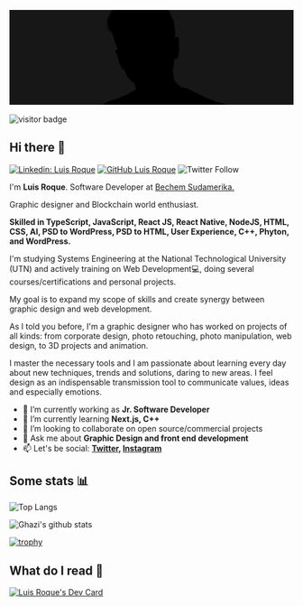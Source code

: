 ![Luis Roque](https://github.com/luisfroquez/luisfroquez/blob/main/assets/zacata%20tw.png?raw=true)
<p><img src="https://visitor-badge.laobi.icu/badge?page_id=luisfroquez" alt="visitor badge"/></p>

## Hi there 👋
[![Linkedin: Luis Roque](https://img.shields.io/badge/-Roque-blue?style=flat-square&logo=Linkedin&logoColor=white&link=https://www.linkedin.com/in/ghazi-khan/)](https://www.linkedin.com/in/luisfroquez/)
[![GitHub Luis Roque](https://img.shields.io/github/followers/luisfroquez?label=follow&style=social)](https://github.com/luisfroquez)
![Twitter Follow](https://img.shields.io/twitter/follow/rzacata?style=social)

I'm **Luis Roque**. Software Developer at <a href="https://www.linkedin.com/company/bechem-sudamerika-lubricantes/mycompany/" target="_blank"> Bechem Sudamerika.</a>

Graphic designer and Blockchain world enthusiast.

**Skilled in TypeScript, JavaScript, React JS, React Native, NodeJS, HTML, CSS, AI, PSD to WordPress, PSD to HTML, User Experience, C++, Phyton, and WordPress.**

I'm studying Systems Engineering at the National Technological University (UTN) and actively training on Web Development💻, doing several courses/certifications and personal projects.

My goal is to expand my scope of skills and create synergy between graphic design and web development.

As I told you before, I'm a graphic designer who has worked on projects of all kinds: from corporate design, photo retouching, photo manipulation, web design, to 3D projects and animation.

I master the necessary tools and I am passionate about learning every day about new techniques, trends and solutions, daring to new areas. I feel design as an indispensable transmission tool to communicate values, ideas and especially emotions.

- 🔭 I’m currently working as **Jr. Software Developer**
- 🌱 I’m currently learning **Next.js, C++**
- 👯 I’m looking to collaborate on open source/commercial projects
- 💬 Ask me about **Graphic Design and front end development**
- 📫 Let's be social:
  **[Twitter](https://twitter.com/rzacata), [Instagram](https://instagram.com/luisfroquez)**
    
 ## Some stats 📊

![Top Langs](https://github-readme-stats.vercel.app/api/top-langs/?username=luisfroquez&layout=compact&theme=dark&hide_border=true)

![Ghazi's github stats](https://github-readme-stats.vercel.app/api?username=luisfroquez&show_icons=true&hide_border=true&theme=dark)

[![trophy](https://github-profile-trophy.vercel.app/?username=luisfroquez)](https://github.com/luisfroquez/github-profile-trophy)

## What do I read 👀

<a href="https://app.daily.dev/zacata"><img src="https://api.daily.dev/devcards/d7b4039e7bd0458ea831c66a77b419d8.png?r=sma" width="300" alt="Luis Roque's Dev Card"/></a>
     

<!---
luisfroquez/luisfroquez is a ✨ special ✨ repository because its `README.md` (this file) appears on your GitHub profile.
You can click the Preview link to take a look at your changes.
--->

